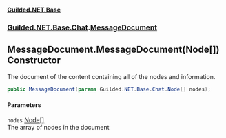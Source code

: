 
#### [Guilded.NET.Base](index 'index')
### [Guilded.NET.Base.Chat](index#Guilded_NET_Base_Chat 'Guilded.NET.Base.Chat').[MessageDocument](MessageDocument 'Guilded.NET.Base.Chat.MessageDocument')
## MessageDocument.MessageDocument(Node[]) Constructor
The document of the content containing all of the nodes and information.  
```csharp
public MessageDocument(params Guilded.NET.Base.Chat.Node[] nodes);
```

#### Parameters
<a name='Guilded_NET_Base_Chat_MessageDocument_MessageDocument(Guilded_NET_Base_Chat_Node__)_nodes'></a>
`nodes` [Node](Node 'Guilded.NET.Base.Chat.Node')[[]](https://docs.microsoft.com/en-us/dotnet/api/System.Array 'System.Array')  
The array of nodes in the document
  
